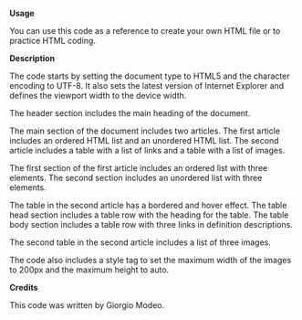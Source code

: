 **Usage**

You can use this code as a reference to create your own HTML file or to practice HTML coding.

**Description**

The code starts by setting the document type to HTML5 and the character encoding to UTF-8. It also sets the latest version of Internet Explorer and defines the viewport width to the device width.

The header section includes the main heading of the document.

The main section of the document includes two articles. The first article includes an ordered HTML list and an unordered HTML list. The second article includes a table with a list of links and a table with a list of images.

The first section of the first article includes an ordered list with three elements. The second section includes an unordered list with three elements.

The table in the second article has a bordered and hover effect. The table head section includes a table row with the heading for the table. The table body section includes a table row with three links in definition descriptions.

The second table in the second article includes a list of three images.

The code also includes a style tag to set the maximum width of the images to 200px and the maximum height to auto.


**Credits**

This code was written by Giorgio Modeo.